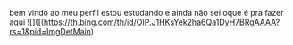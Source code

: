 bem vindo ao meu perfil
estou estudando
e ainda não sei oque é pra fazer aqui
![]([(https://th.bing.com/th/id/OIP.J1HKsYek2ha6Qa1DyH7BRgAAAA?rs=1&pid=ImgDetMain)
